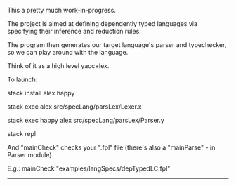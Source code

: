 This a pretty much work-in-progress.

The project is aimed at defining dependently typed languages via specifying their inference and reduction rules.

The program then generates our target language's parser and typechecker, so we can play around with the language.

Think of it as a high level yacc+lex.


To launch:

stack install alex happy

stack exec alex src/specLang/parsLex/Lexer.x

stack exec happy alex src/specLang/parsLex/Parser.y

stack repl

And "mainCheck" checks your ".fpl" file (there's also a "mainParse" - in Parser module)

E.g.: mainCheck "examples/langSpecs/depTypedLC.fpl"




---
